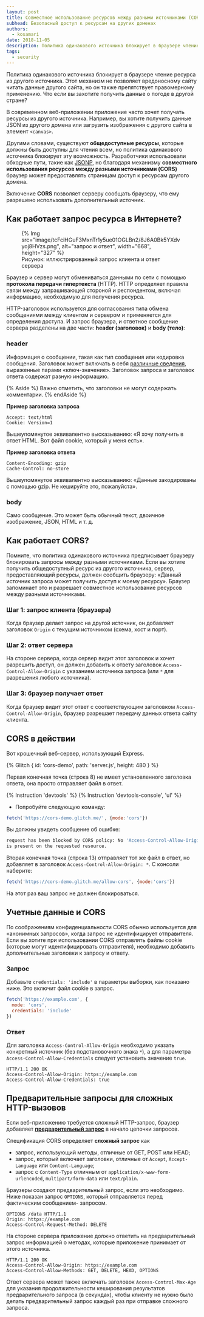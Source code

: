 ```yaml
---
layout: post
title: Совместное использование ресурсов между разными источниками (CORS)
subhead: Безопасный доступ к ресурсам на других доменах
authors:
  - kosamari
date: 2018-11-05
description: Политика одинакового источника блокирует в браузере чтение ресурса из другого источника. Этот механизм не позволяет вредоносному сайту читать данные другого сайта, но он также препятствует правомерному применению. Что если вы захотите получить данные о погоде в другой стране? Включение CORS позволяет серверу сообщить браузеру, что ему разрешено использовать дополнительный источник.
tags:
  - security
---
```


Политика одинакового источника блокирует в браузере чтение ресурса из другого источника. Этот механизм не позволяет вредоносному сайту читать данные другого сайта, но он также препятствует правомерному применению. Что если вы захотите получить данные о погоде в другой стране?

В современном веб-приложении приложение часто хочет получать ресурсы из другого источника. Например, вы хотите получить данные JSON из другого домена или загрузить изображения с другого сайта в элемент `<canvas>`.

Другими словами, существуют **общедоступные ресурсы**, которые должны быть доступны для чтения всем, но политика одинакового источника блокирует эту возможность. Разработчики использовали обходные пути, такие как [JSONP](https://stackoverflow.com/questions/2067472/what-is-jsonp-all-about), но благодаря механизму **совместного использования ресурсов между разными источниками (CORS)** браузер может предоставлять страницам доступ к ресурсам другого домена.

Включение **CORS** позволяет серверу сообщать браузеру, что ему разрешено использовать дополнительный источник.

## Как работает запрос ресурса в Интернете?

<figure data-float="right">{% Img src="image/tcFciHGuF3MxnTr1y5ue01OGLBn2/8J6A0Bk5YXdvyoj8HVzs.png", alt="запрос и ответ", width="668", height="327" %} <figcaption> Рисунок: иллюстрированный запрос клиента и ответ сервера</figcaption></figure>

Браузер и сервер могут обмениваться данными по сети с помощью **протокола передачи гипертекста** (HTTP). HTTP определяет правила связи между запрашивающей стороной и респондентом, включая информацию, необходимую для получения ресурса.

HTTP-заголовок используется для согласования типа обмена сообщениями между клиентом и сервером и применяется для определения доступа. И запрос браузера, и ответное сообщение сервера разделены на две части: **header (заголовок)** и **body (тело)**:

### header

Информация о сообщении, такая как тип сообщения или кодировка сообщения. Заголовок может включать в себя [различные сведения](https://en.wikipedia.org/wiki/List_of_HTTP_header_fields), выраженные парами «ключ-значение». Заголовок запроса и заголовок ответа содержат разную информацию.

{% Aside %} Важно отметить, что заголовки не могут содержать комментарии. {% endAside %}

**Пример заголовка запроса**

```text
Accept: text/html
Cookie: Version=1
```

Вышеупомянутое эквивалентно высказыванию: «Я хочу получить в ответ HTML. Вот файл cookie, который у меня есть».

**Пример заголовка ответа**

```text
Content-Encoding: gzip
Cache-Control: no-store
```

Вышеупомянутое эквивалентно высказыванию: «Данные закодированы с помощью gzip. Не кешируйте это, пожалуйста».

### body

Само сообщение. Это может быть обычный текст, двоичное изображение, JSON, HTML и т. д.

## Как работает CORS?

Помните, что политика одинакового источника предписывает браузеру блокировать запросы между разными источниками. Если вы хотите получить общедоступный ресурс из другого источника, сервер, предоставляющий ресурсы, должен сообщить браузеру: «Данный источник запроса может получить доступ к моему ресурсу». Браузер запоминает это и разрешает совместное использование ресурсов между разными источниками.

### Шаг 1: запрос клиента (браузера)

Когда браузер делает запрос на другой источник, он добавляет заголовок `Origin` с текущим источником (схема, хост и порт).

### Шаг 2: ответ сервера

На стороне сервера, когда сервер видит этот заголовок и хочет разрешить доступ, он должен добавить к ответу заголовок `Access-Control-Allow-Origin` с указанием источника запроса (или `*` для разрешения любого источника).

### Шаг 3: браузер получает ответ

Когда браузер видит этот ответ с соответствующим заголовком `Access-Control-Allow-Origin`, браузер разрешает передачу данных ответа сайту клиента.

## CORS в действии

Вот крошечный веб-сервер, использующий Express.

{% Glitch { id: 'cors-demo', path: 'server.js', height: 480 } %}

Первая конечная точка (строка 8) не имеет установленного заголовка ответа, она просто отправляет файл в ответ.

{% Instruction 'devtools' %} {% Instruction 'devtools-console', 'ul' %}

- Попробуйте следующую команду:

```js
fetch('https://cors-demo.glitch.me/', {mode:'cors'})
```

Вы должны увидеть сообщение об ошибке:

```bash
request has been blocked by CORS policy: No 'Access-Control-Allow-Origin' header
is present on the requested resource.
```

Вторая конечная точка (строка 13) отправляет тот же файл в ответ, но добавляет в заголовок `Access-Control-Allow-Origin: *`. С консоли наберите:

```js
fetch('https://cors-demo.glitch.me/allow-cors', {mode:'cors'})
```

На этот раз ваш запрос не должен блокироваться.

## Учетные данные и CORS

По соображениям конфиденциальности CORS обычно используется для «анонимных запросов», когда запрос не идентифицирует отправителя. Если вы хотите при использовании CORS отправлять файлы cookie (которые могут идентифицировать отправителя), необходимо добавить дополнительные заголовки к запросу и ответу.

### Запрос

Добавьте `credentials: 'include'` в параметры выборки, как показано ниже. Это включит файл cookie в запрос.

```js
fetch('https://example.com', {
  mode: 'cors',
  credentials: 'include'
})
```

### Ответ

Для заголовка `Access-Control-Allow-Origin` необходимо указать конкретный источник (без подстановочного знака `*`), а для параметра `Access-Control-Allow-Credentials` следует установить значение `true`.

```text
HTTP/1.1 200 OK
Access-Control-Allow-Origin: https://example.com
Access-Control-Allow-Credentials: true
```

## Предварительные запросы для сложных HTTP-вызовов

Если веб-приложению требуется сложный HTTP-запрос, браузер добавляет **[предварительный запрос](https://developer.mozilla.org/docs/Web/HTTP/CORS#preflighted_requests)** в начало цепочки запросов.

Спецификация CORS определяет **сложный запрос** как

- запрос, использующий методы, отличные от GET, POST или HEAD;
- запрос, который включает заголовки, отличные от `Accept`, `Accept-Language` или `Content-Language`;
- запрос с `Content-Type` отличным от `application/x-www-form-urlencoded`, `multipart/form-data` или `text/plain`.

Браузеры создают предварительный запрос, если это необходимо. Ниже показан запрос `OPTIONS`, который отправляется перед фактическим сообщением- запросом.

```text
OPTIONS /data HTTP/1.1
Origin: https://example.com
Access-Control-Request-Method: DELETE
```

На стороне сервера приложение должно ответить на предварительный запрос информацией о методах, которые приложение принимает от этого источника.

```text
HTTP/1.1 200 OK
Access-Control-Allow-Origin: https://example.com
Access-Control-Allow-Methods: GET, DELETE, HEAD, OPTIONS
```

Ответ сервера может также включать заголовок `Access-Control-Max-Age` для указания продолжительности кеширования результатов предварительного запроса (в секундах), чтобы клиенту не нужно было делать предварительный запрос каждый раз при отправке сложного запроса.
